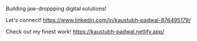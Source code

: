 Building jaw-droppping digital solutions!

Let's connect! https://www.linkedin.com/in/kaustubh-padwal-876495179/

Check out my finest work! https://kaustubh-padwal.netlify.app/
